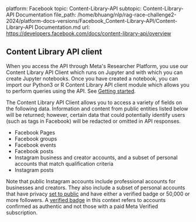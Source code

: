 platform: Facebook
topic: Content-Library-API
subtopic: Content-Library-API Documentation
file_path: /home/bhuang/nlp/rag-race-challenge2-2024/platform-docs-versions/Facebook_Content-Library-API/Content-Library-API Documentation.md
url: https://developers.facebook.com/docs/content-library-api/overview


## Content Library API client

When you access the API through Meta's Researcher Platform, you use our Content Library API Client which runs on Jupyter and with which you can create Jupyter notebooks. Once you have created a notebook, you can import our Python3 or R Content Library API client module which allows you to perform queries using the API. See [Getting started](https://developers.facebook.com/docs/content-library-api/quick-start).

The Content Library API Client allows you to access a variety of fields on the following data. Information and content from public entities listed below will be returned; however, certain data that could potentially identify users (such as tags in Facebook) will be redacted or omitted in API responses.

* Facebook Pages
* Facebook groups
* Facebook events
* Facebook posts
* Instagram business and creator accounts, and a subset of personal accounts that match qualification criteria
* Instagram posts

Note that public Instagram accounts include professional accounts for businesses and creators. They also include a subset of personal accounts that have privacy [set to public](https://l.facebook.com/l.php?u=https%3A%2F%2Fhelp.instagram.com%2F517073653436611&h=AT3dyyMutGT_rdMejwa0iOefCSmGb7VnqRWLUt5lUWA04PiJSrO6i80IcC_-XQncNKD5slXJFEOCsp1MJHMEtFOECE-mhsKd8WIuRcGRs-uTbsV75-Jq-eig6sr2U2brFxyxLfIexBChdqMI) and have either a verified badge or 50,000 or more followers. A [verified badge](https://l.facebook.com/l.php?u=https%3A%2F%2Fhelp.instagram.com%2F733907830039577%3Fhelpref%3Dfaq_content&h=AT1blgqtfrQ0FTPYYkSwV2zuDc3Ao8wLA4sb0SuqcOsjgn1wYQRkPkUFsWEonpVjJHU0puO3b8irHbGqgzTPTnuiP4iYW3K7MTF4JyE9CL1Mt_5WS1Mjm56moCEBiYqEhNoPDycFlE71Fv11) in this context refers to accounts confirmed as authentic and not those with a paid Meta Verified subscription.
